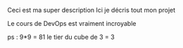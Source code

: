 Ceci est ma super description
Ici je décris tout mon projet

Le cours de DevOps est vraiment incroyable 

ps : 9*9 = 81
le tier du cube de 3 = 3 
